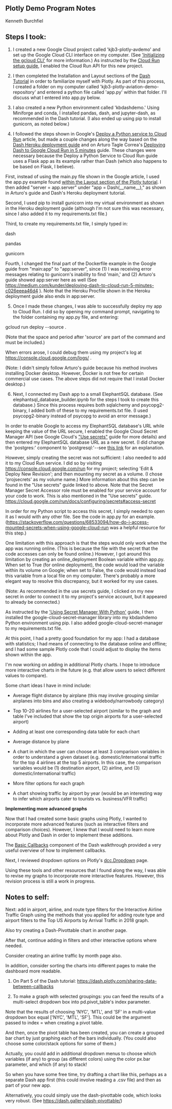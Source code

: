 ## Plotly Demo Program Notes

Kenneth Burchfiel

## Steps I took:

1. I created a new Google Cloud project called 'kjb3-plotly-avdemo' and set up the Google Cloud CLI interface on my computer. (See ['Initializing the gcloud CLI'](https://cloud.google.com/sdk/docs/initializing) for more information.) As instructed by the [Cloud Run setup guide](https://cloud.google.com/run/docs/setup), I enabled the Cloud Run API for this new project. 

2. I then completed the Installation and Layout sections of the [Dash Tutorial](https://dash.plotly.com/installation) in order to familiarize myself with Plotly. As part of this process, I created a folder on my computer called 'kjb3-plotly-aviation-demo-repository' and entered a python file called 'app.py' within that folder. I'll discuss what I entered into app.py below.

3. I also created a new Python environment called 'kbdashdemo.' Using Miniforge and conda, I installed pandas, dash, and jupyter-dash, as recommended in the Dash tutorial. (I also ended up using pip to install gunicorn, as noted below.)

4. I followed the steps shown in Google's [Deploy a Python service to Cloud Run](https://cloud.google.com/run/docs/quickstarts/build-and-deploy/deploy-python-service) article, but made a couple changes along the way based on the [Dash Heroku deployment guide](https://dash.plotly.com/deployment#heroku-for-sharing-public-dash-apps-for-free) and on Arturo Tagle Correa's [Deploying Dash to Google Cloud Run in 5 minutes](https://medium.com/kunder/deploying-dash-to-cloud-run-5-minutes-c026eeea46d4) guide. These changes were necessary because the Deploy a Python Service to Cloud Run guide uses a Flask app as its example rather than Dash (which also happens to be based on Flask, I believe).

First, instead of using the main.py file shown in the Google article, I used the app.py example found [within the Layout section of the Plotly tutorial](https://dash.plotly.com/layout#more-about-html-components). I then added  "server = app.server" under "app = Dash(\_\_name\_\_)," as shown in Arturo's guide and Dash's Heroku deployment tutorial. 

Second, I used pip to install gunicorn into my virtual environment as shown in the Heroku deployment guide (although I'm not sure this was necessary, since I also added it to my requirements.txt file.)

Third, to create my requirements.txt file, I simply typed in:

dash

pandas

gunicorn


Fourth, I changed the final part of the Dockerfile example in the Google guide from "main:app" to "app:server", since (1) I was receiving error messages relating to gunicorn's inability to find 'main,' and (2) Arturo's guide showed app:server here as well (See https://medium.com/kunder/deploying-dash-to-cloud-run-5-minutes-c026eeea46d4 ). Note that the Heroku Procfile shown in the Heroku deployment guide also ends in app:server.

5. Once I made these changes, I was able to successfully deploy my app to Cloud Run. I did so by opening my command prompt, navigating to the folder containing my app.py file, and entering:

gcloud run deploy --source .

(Note that the space and period after 'source' are part of the command and must be included.)


When errors arose, I could debug them using my project's log at https://console.cloud.google.com/logs/ .

(Note: I didn't simply follow Arturo's guide because his method involves installing Docker desktop. However, Docker is not free for certain commercial use cases. The above steps did not require that I install Docker desktop.)

6. Next, I connected my Dash app to a small ElephantSQL database. (See elephantsql_database_builder.ipynb for the steps I took to create this database.) Since this process requires both sqlalchemy and psycopg2-binary, I added both of these to my requirements.txt file. (I used psycopg2-binary instead of psycopg to avoid an error message.)

In order to enable Google to access my ElephantSQL database's URL while keeping the value of the URL secure, I enabled the Google Cloud Secret Manager API (see Google Cloud's ["Use secrets"](https://cloud.google.com/run/docs/configuring/secrets) guide for more details) and then entered my ElephantSQL database URL as a new secret. (I did change the 'postgres:' component to 'postgresql:'--see [this link](https://help.heroku.com/ZKNTJQSK/why-is-sqlalchemy-1-4-x-not-connecting-to-heroku-postgres) for an explanation.

However, simply creating the secret was not sufficient: I also needed to add it to my Cloud Run service. I did so by visiting https://console.cloud.google.com/run for my project; selecting 'Edit & Deploy New Revision'; and then mounting my secret as a volume. (I chose 'projsecrets' as my volume name.) More information about this step can be found in the "Use secrets" guide linked to above.
Note that the Secret Manager Secret Accessor role must be enabled for your service account for your code to work. This is also mentioned in the "Use secrets" guide.
https://cloud.google.com/run/docs/configuring/secrets#access-secret

In order for my Python script to access this secret, I simply needed to open it as I would with any other file. See the code in app.py for an example. (https://stackoverflow.com/questions/68533094/how-do-i-access-mounted-secrets-when-using-google-cloud-run was a helpful resource for this step.)

One limitation with this approach is that the steps would only work when the app was running online. (This is because the file with the secret that the code accesses can only be found online.) However, I got around this limitation by creating an online_deployment Boolean variable within app.py. When set to True (for online deployment), the code would load the variable within its volume on Google; when set to False, the code would instead load this variable from a local file on my computer. There's probably a more elegant way to resolve this discrepancy, but it worked for my use cases.


(Note: As recommended in the use secrets guide, I clicked on my new secret in order to connect it to my project's service account, but it appeared to already be connected.)

As instructed by the ['Using Secret Manager With Python'](https://codelabs.developers.google.com/codelabs/secret-manager-python#3) guide, I then installed the google-cloud-secret-manager library into my kbdashdemo Python environment using pip. I also added google-cloud-secret-manager to my requirements.txt file.

At this point, I had a pretty good foundation for my app: I had a database with statistics; I had means of connecting to the database online and offline; and I had some sample Plotly code that I could adjust to display the items shown within the app.

I'm now working on adding in additional Plotly charts. I hope to introduce more interactive charts in the future (e.g. that allow users to select different values to compare).

Some chart ideas I have in mind include:

* Average flight distance by airplane (this may involve grouping similar airplanes into bins and also creating a widebody/narrowbody category)

* Top 10-20 airlines for a user-selected airport (similar to the graph and table I've included
that show the top origin airports for a user-selected airport)

* Adding at least one corresponding data table for each chart

* Average distance by plane

* A chart in which the user can choose at least 3 comparison variables in order to 
understand a given dataset (e.g. domestic/international traffic for the top 4 airlines
at the top 5 airports. In this case, the comparison variables would be (1) destination 
airport, (2) airline, and (3) domestic/international traffic)

* More filter options for each graph

* A chart showing traffic by airport by year (would be an interesting way to infer
which airports cater to tourists vs. business/VFR traffic)


**Implementing more advanced graphs**

Now that I had created some basic graphs using Plotly, I wanted to incorporate more advanced features (such as interactive filters and comparison choices). However, I knew that I would need to learn more about Plotly and Dash in order to implement these additions.

The [Basic Callbacks](https://dash.plotly.com/basic-callbacks) component of the Dash walkthrough provided a very useful overview of how to implement callbacks.

Next, I reviewed dropdown options on Plotly's [dcc.Dropdown](https://dash.plotly.com/dash-core-components/dropdown) page. 

Using these tools and other resources that I found along the way, I was able to revise my graphs to incorporate more interactive features. However, this revision process is still a work in progress.


## Notes to self:
Next: add in airport, airline, and route type filters for the Interactive Airline Traffic Graph using the methods that you applied for adding route type and airport filters to the Top US Airports by Arrival Traffic in 2018 graph.

Also try creating a Dash-Pivottable chart in another page.

After that, continue adding in filters and other interactive options where needed.

Consider creating an airline traffic by month page also.

In addition, consider sorting the charts into different pages to make the dashboard more readable.


1. On Part 5 of the Dash tutorial: https://dash.plotly.com/sharing-data-between-callbacks 

2. To make a graph with selected groupings: you can feed the results of a multi-select dropdown box into pd.pivot_table's index parameter. 

Note that the results of choosing 'NYC', 'MTL', and 'SF' in a multi-value dropdown box equal ['NYC', 'MTL', 'SF']. This could be the argument passed to index = when creating a pivot table.

And then, once the pivot table has been created, you can create a grouped bar chart by just graphing each of the bars individually. (You could also choose some color/stack options for some of them.)

Actually, you could add in additional dropdown menus to choose which variables (if any) to group (as different colors) using the color px.bar parameter, and which (if any) to stack!

So when you have some free time, try drafting a chart like this, perhaps as a separate Dash app first (this could involve reading a .csv file) and then as part of your new app.

Alternatively, you could simply use the dash-pivottable code, which looks very robust. (See https://dash.gallery/dash-pivottable/)
